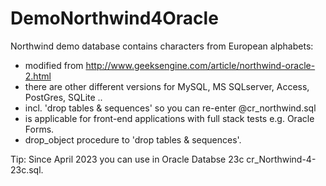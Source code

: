# DemoNorthwind4Oracle
Northwind demo database contains characters from European alphabets:
- modified from http://www.geeksengine.com/article/northwind-oracle-2.html
- there are other different versions for MySQL, MS SQLserver, Access, PostGres, SQLite ..
- incl. 'drop tables & sequences' so you can re-enter @cr_northwind.sql
- is applicable for front-end applications with full stack tests e.g. Oracle Forms.
- drop_object procedure to 'drop tables & sequences'.

Tip: Since April 2023 you can use in Oracle Databse 23c cr_Northwind-4-23c.sql.
